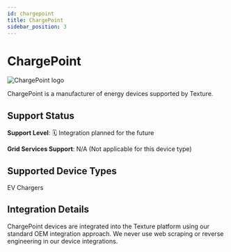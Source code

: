 ```yaml
---
id: chargepoint
title: ChargePoint
sidebar_position: 3
---
```


# ChargePoint

<div style={{ textAlign: 'center', margin: '20px 0' }}>
  <img 
    src="https://device.cms.texture.energy/logo/ChargePoint%20Vector%20Icon.svg" 
    alt="ChargePoint logo" 
    style={{ maxWidth: '200px', maxHeight: '150px' }}
  />
</div>

ChargePoint is a manufacturer of energy devices supported by Texture.



## Support Status

**Support Level**: 🗓️ Integration planned for the future

**Grid Services Support**: N/A (Not applicable for this device type)

## Supported Device Types

EV Chargers

## Integration Details

ChargePoint devices are integrated into the Texture platform using our standard OEM integration approach. We never use web scraping or reverse engineering in our device integrations.

